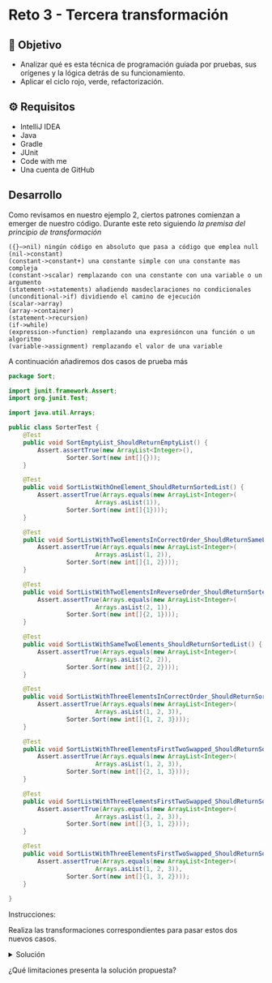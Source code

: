 # Reto 3 - Tercera transformación

## :dart: Objetivo

- Analizar qué es esta técnica de programación guiada por pruebas, sus orígenes y la lógica detrás de su funcionamiento.
- Aplicar el ciclo rojo, verde, refactorización.

## ⚙ Requisitos

- IntelliJ IDEA
- Java
- Gradle
- JUnit
- Code with me
- Una cuenta de GitHub

## Desarrollo

Como revisamos en nuestro ejemplo 2, ciertos patrones comienzan a emerger de nuestro código. Durante este reto
siguiendo _la premisa del principio de transformación_

    ({}–>nil) ningún código en absoluto que pasa a código que emplea null
    (nil->constant)
    (constant->constant+) una constante simple con una constante mas compleja
    (constant->scalar) remplazando con una constante con una variable o un argumento
    (statement->statements) añadiendo masdeclaraciones no condicionales
    (unconditional->if) dividiendo el camino de ejecución
    (scalar->array)
    (array->container)
    (statement->recursion)
    (if->while)
    (expression->function) remplazando una expresióncon una función o un algoritmo
    (variable->assignment) remplazando el valor de una variable 

A continuación añadiremos dos casos de prueba más

```java
package Sort;

import junit.framework.Assert;
import org.junit.Test;

import java.util.Arrays;

public class SorterTest {
    @Test
    public void SortEmptyList_ShouldReturnEmptyList() {
        Assert.assertTrue(new ArrayList<Integer>(),
                Sorter.Sort(new int[]{}));
    }

    @Test
    public void SortListWithOneElement_ShouldReturnSortedList() {
        Assert.assertTrue(Arrays.equals(new ArrayList<Integer>(
                        Arrays.asList(1)),
                Sorter.Sort(new int[]{1})));
    }

    @Test
    public void SortListWithTwoElementsInCorrectOrder_ShouldReturnSameList() {
        Assert.assertTrue(Arrays.equals(new ArrayList<Integer>(
                        Arrays.asList(1, 2)),
                Sorter.Sort(new int[]{1, 2})));
    }

    @Test
    public void SortListWithTwoElementsInReverseOrder_ShouldReturnSortedList() {
        Assert.assertTrue(Arrays.equals(new ArrayList<Integer>(
                        Arrays.asList(2, 1)),
                Sorter.Sort(new int[]{2, 1})));
    }

    @Test
    public void SortListWithSameTwoElements_ShouldReturnSortedList() {
        Assert.assertTrue(Arrays.equals(new ArrayList<Integer>(
                        Arrays.asList(2, 2)),
                Sorter.Sort(new int[]{2, 2})));
    }

    @Test
    public void SortListWithThreeElementsInCorrectOrder_ShouldReturnSortedList() {
        Assert.assertTrue(Arrays.equals(new ArrayList<Integer>(
                        Arrays.asList(1, 2, 3)),
                Sorter.Sort(new int[]{1, 2, 3})));
    }

    @Test
    public void SortListWithThreeElementsFirstTwoSwapped_ShouldReturnSortedList() {
        Assert.assertTrue(Arrays.equals(new ArrayList<Integer>(
                        Arrays.asList(1, 2, 3)),
                Sorter.Sort(new int[]{2, 1, 3})));
    }

    @Test
    public void SortListWithThreeElementsFirstTwoSwapped_ShouldReturnSortedList() {
        Assert.assertTrue(Arrays.equals(new ArrayList<Integer>(
                        Arrays.asList(1, 2, 3)),
                Sorter.Sort(new int[]{3, 1, 2})));
    }

    @Test
    public void SortListWithThreeElementsFirstTwoSwapped_ShouldReturnSortedList() {
        Assert.assertTrue(Arrays.equals(new ArrayList<Integer>(
                        Arrays.asList(1, 2, 3)),
                Sorter.Sort(new int[]{1, 3, 2})));
    }
    
}

```

Instrucciones:

Realiza las transformaciones correspondientes para pasar estos dos nuevos casos.

<details>
  <summary>Solución</summary>

```java
package Sort;

public class Sorter {
    public static List<Integer> Sort(int[] unSortedList) {
        List<Integer> sorted = new ArrayList<Integer>();
        if (unSortedList.length <= 1) {
            return sorted;
        } else {
            List<Integer> lower = new ArrayList<Integer>();
            int medium = unSortedList[0];
            List<Integer> higher = new ArrayList<Integer>();
            ;

            for (int element : unSortedList) {
                if (element > medium) {
                    higher.add(element);
                }
                if (element < medium) {
                    lower.add(element);
                }

            }

            Integer[] lowers = new Integer[lower.size()];
            lower.toArray(lowers);
            sorted.addAll(sort(lowers));

            sorted.add(medium);

            Integer[] highers = new Integer[higher.size()];
            higher.toArray(highers);
            sorted.addAll(sort(highers));
        }

        return sorted;
    }


}
```

</details>

¿Qué limitaciones presenta la solución propuesta?